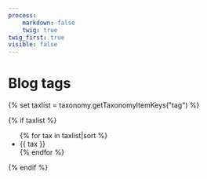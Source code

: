 ```yaml
---
process:
    markdown: false
    twig: true
twig_first: true
visible: false
---
```


<h1>Blog tags</h1>

{% set taxlist = taxonomy.getTaxonomyItemKeys("tag") %}

{% if taxlist %}
<ul>
{% for tax in taxlist|sort %}
<li>{{ tax }}</li>
{% endfor %}
</ul>
{% endif %}

